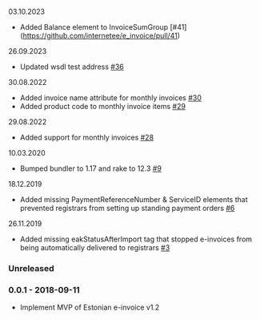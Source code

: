 03.10.2023
* Added Balance element to InvoiceSumGroup [#41] (https://github.com/internetee/e_invoice/pull/41)

26.09.2023
* Updated wsdl test address [#36](https://github.com/internetee/e_invoice/pull/36)

30.08.2022
* Added invoice name attribute for monthly invoices [#30](https://github.com/internetee/e_invoice/pull/30)
* Added product code to monthly invoice items [#29](https://github.com/internetee/e_invoice/pull/29)

29.08.2022
* Added support for monthly invoices [#28](https://github.com/internetee/e_invoice/pull/28)

10.03.2020
* Bumped bundler to 1.17 and rake to 12.3 [#9](https://github.com/internetee/e_invoice/pull/9)

18.12.2019
* Added missing PaymentReferenceNumber & ServiceID elements that prevented registrars from setting up standing payment orders [#6](https://github.com/internetee/e_invoice/issues/6)

26.11.2019
* Added missing eakStatusAfterImport tag that stopped e-invoices from being automatically delivered to registrars [#3](https://github.com/internetee/e_invoice/issues/3)

### Unreleased

### 0.0.1 - 2018-09-11

* Implement MVP of Estonian e-invoice v1.2
